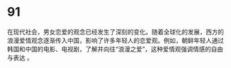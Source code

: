 # 91
在现代社会，男女恋爱的观念已经发生了深刻的变化。随着全球化的发展，西方的浪漫爱情观念逐渐传入中国，影响了许多年轻人的恋爱观。例如，朝鲜年轻人通过韩国和中国的电影、电视剧，了解并向往“浪漫之爱”，这种爱情观强调情感的自由与表达 。
